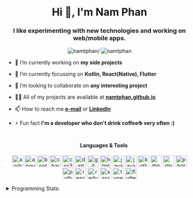 <h1 align="center">Hi 👋, I'm Nam Phan</h1>
<h3 align="center">I like experimenting with new technologies and working on web/mobile apps.</h3>
<p align="center"> <img src=https://komarev.com/ghpvc/?username=namtphan alt=namtphan/> <img 
src="https://img.shields.io/github/last-commit/namtphan/namtphan" alt="namtphan" /> </p>

- 🔭 I’m currently working on **my side projects**

- 🌱 I’m currently focussing on **Kotlin, React(Native), Flutter**

- 👯 I’m looking to collaborate on **any interesting project**

- 👨‍💻 All of my projects are available at **[namtphan.github.io](https://namtphan.github.io)**

- 📫 How to reach me **[e-mail](mailto:namtphann@gmail.com)** or **[LinkedIn](https://www.linkedin.com/in/namtphan2)**

- ⚡ Fun fact **I'm a developer who don't drink coffee☕ very often :)**
<br/><br/><h4 align="center">Languages & Tools</h4>
<p align="center"><img src="https://devicons.github.io/devicon/devicon.git/icons/android/android-original-wordmark.svg" alt="android" width="30" height="30"/> <img src="https://devicons.github.io/devicon/devicon.git/icons/angularjs/angularjs-original.svg" alt="angularjs" width="30" height="30"/> <img src="https://devicons.github.io/devicon/devicon.git/icons/bootstrap/bootstrap-plain.svg" alt="bootstrap" width="30" height="30"/> <img src="https://www.chartjs.org/media/logo-title.svg" alt="chartjs" width="30" height="30"/> <img src="https://devicons.github.io/devicon/devicon.git/icons/css3/css3-original-wordmark.svg" alt="css3" width="30" height="30"/> <img src="https://www.vectorlogo.zone/logos/dartlang/dartlang-icon.svg" alt="dart" width="30" height="30"/> <img src="https://www.vectorlogo.zone/logos/git-scm/git-scm-icon.svg" alt="git" width="30" height="30"/> <img src="https://devicons.github.io/devicon/devicon.git/icons/html5/html5-original-wordmark.svg" alt="html5" width="30" height="30"/> <img src="https://devicons.github.io/devicon/devicon.git/icons/java/java-original-wordmark.svg" alt="java" width="30" height="30"/> <img src="https://devicons.github.io/devicon/devicon.git/icons/javascript/javascript-original.svg" alt="javascript" width="30" height="30"/> <img src="https://www.vectorlogo.zone/logos/kotlinlang/kotlinlang-icon.svg" alt="kotlin" width="30" height="30"/> <img src="https://devicons.github.io/devicon/devicon.git/icons/mongodb/mongodb-original-wordmark.svg" alt="mongodb" width="30" height="30"/> <img src="https://devicons.github.io/devicon/devicon.git/icons/mysql/mysql-original-wordmark.svg" alt="mysql" width="30" height="30"/> <img src="https://devicons.github.io/devicon/devicon.git/icons/photoshop/photoshop-plain.svg" alt="photoshop" width="30" height="30"/> <img src="https://devicons.github.io/devicon/devicon.git/icons/python/python-original.svg" alt="python" width="30" height="30"/> <img src="https://devicons.github.io/devicon/devicon.git/icons/react/react-original-wordmark.svg" alt="react" width="30" height="30"/> <img src="https://devicons.github.io/devicon/devicon.git/icons/redux/redux-original.svg" alt="redux" width="30" height="30"/> <img src="https://devicons.github.io/devicon/devicon.git/icons/sass/sass-original.svg" alt="sass" width="30" height="30"/> <img src="https://devicons.github.io/devicon/devicon.git/icons/typescript/typescript-original.svg" alt="typescript" width="30" height="30"/> <img src="https://www.vectorlogo.zone/logos/flutterio/flutterio-icon.svg" alt="flutter" width="30" height="30"/></p>

<!-- Most used languages stats -->
<!-- [![Top Langs](https://github-readme-stats.vercel.app/api/top-langs/?username=namtphan&layout=compact)](https://github.com/namtphan2/github-readme-stats) -->

<details>
<summary> Programming Stats:</summary>
  
<!--START_SECTION:waka-->
**I'm a night 🦉** 

```text
🌞 Morning    38 commits     █░░░░░░░░░░░░░░░░░░░░░░░░   7.16% 
🌆 Daytime    154 commits    ███████░░░░░░░░░░░░░░░░░░   29.0% 
🌃 Evening    193 commits    █████████░░░░░░░░░░░░░░░░   36.35% 
🌙 Night      146 commits    ███████░░░░░░░░░░░░░░░░░░   27.5%

```
📅 **I'm Most Productive on Sundays** 

```text
Monday       63 commits     ███░░░░░░░░░░░░░░░░░░░░░░   11.86% 
Tuesday      79 commits     ███░░░░░░░░░░░░░░░░░░░░░░   14.88% 
Wednesday    71 commits     ███░░░░░░░░░░░░░░░░░░░░░░   13.37% 
Thursday     74 commits     ███░░░░░░░░░░░░░░░░░░░░░░   13.94% 
Friday       78 commits     ███░░░░░░░░░░░░░░░░░░░░░░   14.69% 
Saturday     81 commits     ███░░░░░░░░░░░░░░░░░░░░░░   15.25% 
Sunday       85 commits     ████░░░░░░░░░░░░░░░░░░░░░   16.01%

```


📊 **This week I spent my time on** 

```text
🔥 Editors: 
VS Code                  2 hrs 3 mins        █████████████████████████   100.0%

💻 Operating Systems: 
Mac                      2 hrs 3 mins        █████████████████████████   100.0%

```


<!--END_SECTION:waka-->
</details>
